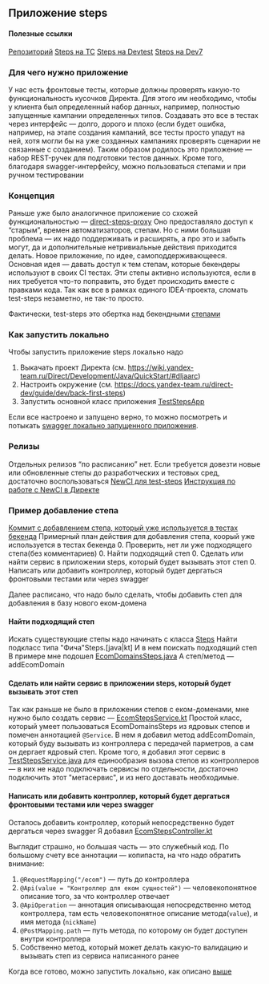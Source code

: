 ## Приложение steps
#### Полезные ссылки
[Репозиторий](https://a.yandex-team.ru/arcadia/direct/apps/test-steps)
[Steps на ТС](http://direct-steps-test.in.yandex.net/docs/swagger-ui.html#!)
[Steps на Devtest](http://direct-steps-devtest.in.yandex.net/docs/swagger-ui.html#!)
[Steps на Dev7](http://direct-steps-dev7.in.yandex.net/docs/swagger-ui.html#!)

### Для чего нужно приложение
У нас есть фронтовые тесты, которые должны проверять какую-то функциональность кусочков Директа.
Для этого им необходимо, чтобы у клиента был определенный набор данных, например, полностью запущенные кампании определенных типов.
Создавать это все в тестах через интерфейс — долго, дорого и плохо (если будет ошибка, например, на этапе создания кампаний, все тесты просто упадут на ней, хотя могли бы на уже созданных кампаниях проверять сценарии не связанные с созданием).
Таким образом родилось это приложение — набор REST-ручек для подготовки тестов данных.
Кроме того, благодаря swagger-интерфейсу, можно пользоваться степами и при ручном тестировании

### Концепция
Раньше уже было аналогичное приложение со схожей функциональностью — [direct-steps-proxy](https://wiki.yandex-team.ru/users/ssdmitriev/direct-steps-proxy/)
Оно предоставляло доступ к “старым”, времен автоматизаторов, степам. Но с ними большая проблема — их надо поддерживать и расширять, а про это и забыть могут, да и дополнительные  нетривиальные действия приходится делать.
Новое приложение, по идее, самоподдерживающееся.
Основная идея — давать доступ к тем степам, которые бекендеры используют в своих CI тестах.
Эти степы активно используются, если в них требуется что-то поправить, это будет происходить вместе с правками кода.
Так как все в рамках единого IDEA-проекта, сломать test-steps незаметно, не так-то просто.

Фактически, test-steps это обертка над бекендными [степами](https://a.yandex-team.ru/arc_vcs/direct/core/src/test/java/ru/yandex/direct/core/testing/steps/Steps.java)

### Как запустить локально
Чтобы запустить приложение steps локально надо
1. Выкачать проект Директа (см. https://wiki.yandex-team.ru/Direct/Development/Java/QuickStart/#dljaarc)
2. Настроить окружение (см. https://docs.yandex-team.ru/direct-dev/guide/dev/back-first-steps)
3. Запустить основной класс приложения [TestStepsApp](https://a.yandex-team.ru/arcadia/direct/apps/test-steps/src/main/java/ru/yandex/direct/teststeps/TestStepsApp.java)

Если все настроено и запущено верно, то можно посмотреть и потыкать [swagger локально запущенного приложения](https://local-direct.yandex.ru:8443/docs/swagger-ui.html#!).

### Релизы
Отдельных релизов “по расписанию” нет.
Если требуется довезти новые или обновленные степы до разработческих и тестовых сред, достаточно воспользоваться [NewCI для test-steps](https://a.yandex-team.ru/projects/direct/ci/releases/timeline?dir=direct%2Fapps%2Ftest-steps&id=deploy-layer-release)
[Инструкция по работе с NewCI в Директе](https://docs.yandex-team.ru/direct-dev/guide/releases/release-newci)

### Пример добавление степа
[Коммит с добавлением степа, который уже используется в тестах бекенда](https://a.yandex-team.ru/arcadia/commit/r9759526)
Примерный план действия для добавления степа, коорый уже используется в тестах бекенда
0. Проверить, нет ли уже подходящего степа(без комментариев)
0. Найти подходящий степ
0. Сделать или найти сервис в приложении steps, который будет вызывать этот степ
0. Написать или добавить контроллер, который будет дергаться фронтовыми тестами или через swagger

Далее расписано, что надо было сделать, чтобы добавить степ для добавления в базу нового еком-домена

#### Найти подходящий степ
Искать существующие степы надо начинать с класса [Steps](https://a.yandex-team.ru/arcadia/direct/core/src/test/java/ru/yandex/direct/core/testing/steps/Steps.java)
Найти подкласс типа "Фича"Steps.[java|kt]
И в нем поискать подходящий степ
В примере мне подошел [EcomDomainsSteps.java](https://a.yandex-team.ru/arcadia/direct/core/src/test/java/ru/yandex/direct/core/testing/steps/EcomDomainsSteps.java)
А степ/метод — addEcomDomain

#### Сделать или найти сервис в приложении steps, который будет вызывать этот степ
Так как раньше не было в приложении степов с еком-доменами, мне нужно было создать сервис — [EcomStepsService.kt](https://a.yandex-team.ru/svn/trunk/arcadia/direct/apps/test-steps/src/main/java/ru/yandex/direct/teststeps/service/EcomStepsService.kt)
Простой класс, который умеет пользоваться EcomDomainsSteps из ядровых степов и помечен аннотацией `@Service`.
В нем я добавил метод addEcomDomain, который буду вызывать из контроллера с передачей парметров, а сам он дергает ядровый степ.
Кроме того, я добавил этот сервис в [TestStepsService.java](https://a.yandex-team.ru/arcadia/direct/apps/test-steps/src/main/java/ru/yandex/direct/teststeps/service/TestStepsService.java) для единообразия вызова степов из контроллеров — в них не надо подключать сервисы по отдельности, достаточно подключить этот "метасервис", и из него доставать необходимые.

#### Написать или добавить контроллер, который будет дергаться фронтовыми тестами или через swagger
Осталось добавить контроллер, который непосредственно будет дергаться через swagger
Я добавил [EcomStepsController.kt](https://a.yandex-team.ru/arcadia/direct/apps/test-steps/src/main/java/ru/yandex/direct/teststeps/controller/EcomStepsController.kt)

Выглядит страшно, но большая часть — это служебный код. По большому счету все аннотации — копипаста, на что надо обратить внимание:
1. `@RequestMapping("/ecom")` — путь до контроллера
1. `@Api(value = "Контроллер для еком сущностей")` — человекопонятное описание того, за что контроллер отвечает
1. `@ApiOperation` — аннотация описывающая непосредственно метод контроллера, там есть человекопонятное описание метода(`value`), и имя метода (`nickName`)
1. `@PostMapping.path` — путь метода, по которому он будет доступен внутри контроллера
1. Собственно метод, который может делать какую-то валидацию и вызывать степ из сервиса написанного ранее

Когда все готово, можно запустить локально, как описано [выше](#kak-zapustit-lokalno)
